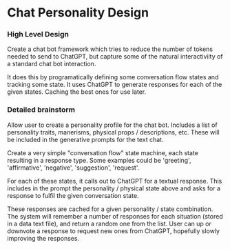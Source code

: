 # Chat Personality Design

### High Level Design

Create a chat bot framework which tries to reduce the number of tokens needed to send to ChatGPT, but capture some of the natural interactiviity of a standard chat bot interaction.

It does this by programatically defining some conversation flow states and tracking some state. It uses ChatGPT to generate responses for each of the given states. Caching the best ones for use later.

### Detailed brainstorm

Allow user to create a personality profile for the chat bot. Includes a list of personality traits, manerisms, physical props / descriptions, etc. These will be included in the generative prompts for the text chat.

Create a very simple "conversation flow" state machine, each state resulting in a response type. Some examples could be 'greeting', 'affirmative', 'negative', 'suggestion', 'request'.

For each of these states, it calls out to ChatGPT for a textual response. This includes in the prompt the personality / physical state above and asks for a response to fulfil the given conversation state.

These responses are cached for a given personality / state combination. The system will remember a number of responses for each situation (stored in a data text file), and return a random one from the list. User can up or downvote a response to request new ones from ChatGPT, hopefully slowly improving the responses.